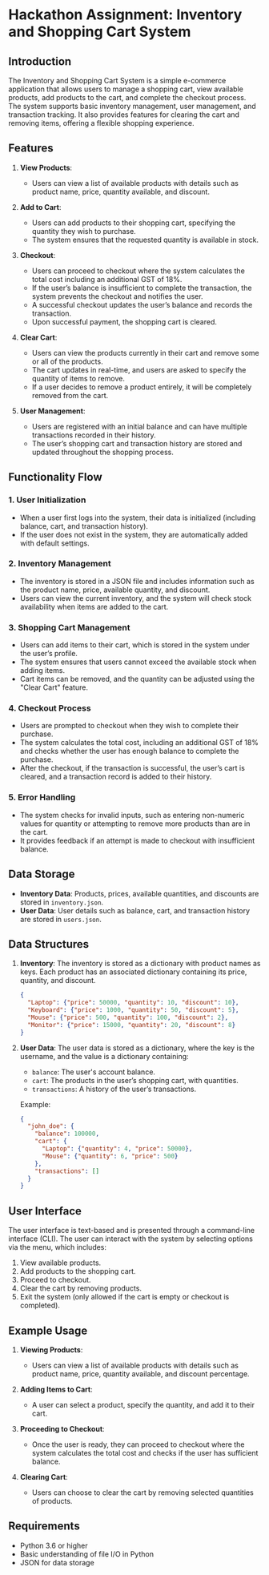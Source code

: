 # Hackathon Assignment: Inventory and Shopping Cart System

## Introduction

The Inventory and Shopping Cart System is a simple e-commerce application that allows users to manage a shopping cart, view available products, add products to the cart, and complete the checkout process. The system supports basic inventory management, user management, and transaction tracking. It also provides features for clearing the cart and removing items, offering a flexible shopping experience.

## Features

1. **View Products**:
   - Users can view a list of available products with details such as product name, price, quantity available, and discount.

2. **Add to Cart**:
   - Users can add products to their shopping cart, specifying the quantity they wish to purchase.
   - The system ensures that the requested quantity is available in stock.

3. **Checkout**:
   - Users can proceed to checkout where the system calculates the total cost including an additional GST of 18%.
   - If the user’s balance is insufficient to complete the transaction, the system prevents the checkout and notifies the user.
   - A successful checkout updates the user’s balance and records the transaction.
   - Upon successful payment, the shopping cart is cleared.

4. **Clear Cart**:
   - Users can view the products currently in their cart and remove some or all of the products.
   - The cart updates in real-time, and users are asked to specify the quantity of items to remove.
   - If a user decides to remove a product entirely, it will be completely removed from the cart.

5. **User Management**:
   - Users are registered with an initial balance and can have multiple transactions recorded in their history.
   - The user’s shopping cart and transaction history are stored and updated throughout the shopping process.

## Functionality Flow

### 1. User Initialization
- When a user first logs into the system, their data is initialized (including balance, cart, and transaction history).
- If the user does not exist in the system, they are automatically added with default settings.

### 2. Inventory Management
- The inventory is stored in a JSON file and includes information such as the product name, price, available quantity, and discount.
- Users can view the current inventory, and the system will check stock availability when items are added to the cart.

### 3. Shopping Cart Management
- Users can add items to their cart, which is stored in the system under the user’s profile.
- The system ensures that users cannot exceed the available stock when adding items.
- Cart items can be removed, and the quantity can be adjusted using the "Clear Cart" feature.

### 4. Checkout Process
- Users are prompted to checkout when they wish to complete their purchase.
- The system calculates the total cost, including an additional GST of 18% and checks whether the user has enough balance to complete the purchase.
- After the checkout, if the transaction is successful, the user’s cart is cleared, and a transaction record is added to their history.

### 5. Error Handling
- The system checks for invalid inputs, such as entering non-numeric values for quantity or attempting to remove more products than are in the cart.
- It provides feedback if an attempt is made to checkout with insufficient balance.

## Data Storage

- **Inventory Data**: Products, prices, available quantities, and discounts are stored in `inventory.json`.
- **User Data**: User details such as balance, cart, and transaction history are stored in `users.json`.

## Data Structures

1. **Inventory**: 
   The inventory is stored as a dictionary with product names as keys. Each product has an associated dictionary containing its price, quantity, and discount.

   ```json
   {
     "Laptop": {"price": 50000, "quantity": 10, "discount": 10},
     "Keyboard": {"price": 1000, "quantity": 50, "discount": 5},
     "Mouse": {"price": 500, "quantity": 100, "discount": 2},
     "Monitor": {"price": 15000, "quantity": 20, "discount": 8}
   }
   ```

2. **User Data**:
   The user data is stored as a dictionary, where the key is the username, and the value is a dictionary containing:
   - `balance`: The user's account balance.
   - `cart`: The products in the user’s shopping cart, with quantities.
   - `transactions`: A history of the user’s transactions.

   Example:
   ```json
   {
     "john_doe": {
       "balance": 100000,
       "cart": {
         "Laptop": {"quantity": 4, "price": 50000},
         "Mouse": {"quantity": 6, "price": 500}
       },
       "transactions": []
     }
   }
   ```

## User Interface

The user interface is text-based and is presented through a command-line interface (CLI). The user can interact with the system by selecting options via the menu, which includes:

1. View available products.
2. Add products to the shopping cart.
3. Proceed to checkout.
4. Clear the cart by removing products.
5. Exit the system (only allowed if the cart is empty or checkout is completed).

## Example Usage

1. **Viewing Products**:
   - Users can view a list of available products with details such as product name, price, quantity available, and discount percentage.

2. **Adding Items to Cart**:
   - A user can select a product, specify the quantity, and add it to their cart.

3. **Proceeding to Checkout**:
   - Once the user is ready, they can proceed to checkout where the system calculates the total cost and checks if the user has sufficient balance.
   
4. **Clearing Cart**:
   - Users can choose to clear the cart by removing selected quantities of products.

## Requirements

- Python 3.6 or higher
- Basic understanding of file I/O in Python
- JSON for data storage
